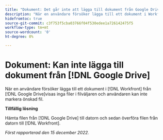 ```yaml
---
title: "Dokument: Det går inte att lägga till dokument från Google Drive"
description: "När en användare försöker lägga till ett dokument i Workfront från Google Drive visas inga filer i filväljaren och användaren kan inte markera önskad fil."
hidefromtoc: true
source-git-commit: c3f753f5cba03766f04f530edee1a726142475f5
workflow-type: tm+mt
source-wordcount: '0'
ht-degree: 0%

---
```



# Dokument: Kan inte lägga till dokument från [!DNL Google Drive]

<!--On WF and WFP TOCs-->

När en användare försöker lägga till ett dokument i [!DNL Workfront] från [!DNL Google Drive]visas inga filer i filväljaren och användaren kan inte markera önskad fil.

**Tillfällig lösning**

Hämta filen från [!DNL Google Drive] till datorn och sedan överföra filen från datorn till [!DNL Workfront].

_Först rapporterad den 15 december 2022._

